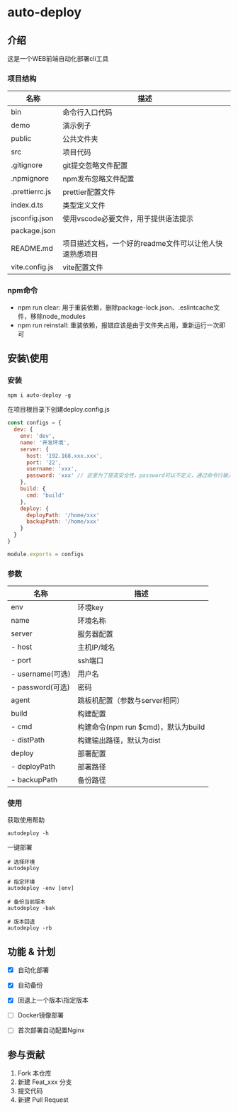 <!--
 * @Author: lcm
 * @Date: 2022-10-24 17:57:58
 * @LastEditors: lcm
 * @LastEditTime: 2022-12-26 13:51:00
 * @Description: 
-->
# auto-deploy

## 介绍
这是一个WEB前端自动化部署cli工具

### 项目结构
| 名称           | 描述                                                   |
| -------------- | ------------------------------------------------------ |
| bin            | 命令行入口代码                                         |
| demo           | 演示例子                                               |
| public         | 公共文件夹                                             |
| src            | 项目代码                                               |
| .gitignore     | git提交忽略文件配置                                    |
| .npmignore     | npm发布忽略文件配置                                    |
| .prettierrc.js | prettier配置文件                                       |
| index.d.ts     | 类型定义文件                                           |
| jsconfig.json  | 使用vscode必要文件，用于提供语法提示                   |
| package.json   |                                                        |
| README.md      | 项目描述文档，一个好的readme文件可以让他人快速熟悉项目 |
| vite.config.js | vite配置文件                                           |

### npm命令
- npm run clear: 用于重装依赖，删除package-lock.json、.eslintcache文件，移除node_modules
- npm run reinstall: 重装依赖，报错应该是由于文件夹占用，重新运行一次即可


## 安装\使用

### 安装

```shell
npm i auto-deploy -g
```

在项目根目录下创建deploy.config.js

```javascript
const configs = {
  dev: {
    env: 'dev',
    name: '开发环境',
    server: {
      host: '192.168.xxx.xxx',
      port: '22',
      username: 'xxx',
      password: 'xxx' // 这里为了提高安全性，password可以不定义，通过命令行输入
    },
    build: {
      cmd: 'build'
    },
    deploy: {
      deployPath: '/home/xxx'
      backupPath: '/home/xxx'
    }
  }
}

module.exports = configs

```
### 参数
| 名称             | 描述                                |
| ---------------- | ----------------------------------- |
| env              | 环境key                             |
| name             | 环境名称                            |
| server           | 服务器配置                          |
| - host           | 主机IP/域名                         |
| - port           | ssh端口                             |
| - username(可选) | 用户名                              |
| - password(可选) | 密码                                |
| agent            | 跳板机配置（参数与server相同）      |
| build            | 构建配置                            |
| - cmd            | 构建命令(npm run $cmd)，默认为build |
| - distPath       | 构建输出路径，默认为dist            |
| deploy           | 部署配置                            |
| - deployPath     | 部署路径                            |
| - backupPath     | 备份路径                            |

### 使用


获取使用帮助
```shell
autodeploy -h
```

一键部署
```shell
# 选择环境
autodeploy

# 指定环境
autodeploy -env [env]

# 备份当前版本
autodeploy -bak

# 版本回退
autodeploy -rb
```

## 功能 & 计划
- [x] 自动化部署
- [x] 自动备份
- [x] 回退上一个版本\指定版本
- [ ] Docker镜像部署
- [ ] 首次部署自动配置Nginx


## 参与贡献
1. Fork 本仓库
2. 新建 Feat_xxx 分支
3. 提交代码
4. 新建 Pull Request